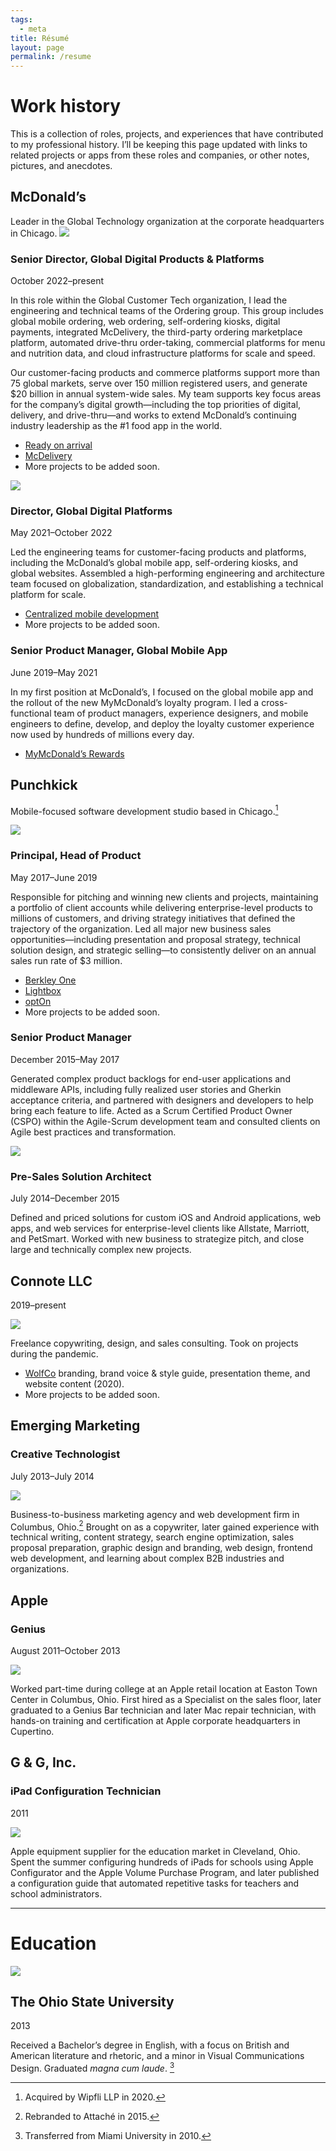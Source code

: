 ```yaml
---
tags:
  - meta
title: Résumé
layout: page
permalink: /resume
---
```


# Work history

This is a collection of roles, projects, and experiences that have contributed to my professional history. I’ll be keeping this page updated with links to related projects or apps from these roles and companies, or other notes, pictures, and anecdotes.

## McDonald’s
Leader in the Global Technology organization at the corporate headquarters in Chicago.
![](/assets/mhq.jpg)
### Senior Director, Global Digital Products & Platforms
<time>October 2022–present</time>

In this role within the Global Customer Tech organization, I lead the engineering and technical teams of the Ordering group. This group includes global mobile ordering, web ordering, self-ordering kiosks, digital payments, integrated McDelivery, the third-party ordering marketplace platform, automated drive-thru order-taking, commercial platforms for menu and nutrition data, and cloud infrastructure platforms for scale and speed.  
  
Our customer-facing products and commerce platforms support more than 75 global markets, serve over 150 million registered users, and generate $20 billion in annual system-wide sales. My team supports key focus areas for the company’s digital growth—including the top priorities of digital, delivery, and drive-thru—and works to extend McDonald’s continuing industry leadership as the #1 food app in the world.

- [Ready on arrival](https://corporate.mcdonalds.com/corpmcd/our-stories/article/mcd-announces-targets-development-loyalty-membership-cloud-tech.html)
- [McDelivery](https://corporate.mcdonalds.com/corpmcd/our-stories/article/mcd-announces-targets-development-loyalty-membership-cloud-tech.html)
- More projects to be added soon.

![](/assets/roa.jpeg)

### Director, Global Digital Platforms
<time>May 2021–October 2022</time>

Led the engineering teams for customer-facing products and platforms, including the McDonald’s global mobile app, self-ordering kiosks, and global websites. Assembled a high-performing engineering and architecture team focused on globalization, standardization, and establishing a technical platform for scale.

- [Centralized mobile development](/)
- More projects to be added soon.

### Senior Product Manager, Global Mobile App
<time>June 2019–May 2021</time>

In my first position at McDonald’s, I focused on the global mobile app and the rollout of the new MyMcDonald’s loyalty program. I led a cross-functional team of product managers, experience designers, and mobile engineers to define, develop, and deploy the loyalty customer experience now used by hundreds of millions every day.

- [MyMcDonald’s Rewards](https://corporate.mcdonalds.com/corpmcd/our-stories/article/loyalty-rewards.html)

## Punchkick
Mobile-focused software development studio based in Chicago.[^1]

![](/assets/punchkick.jpg)

### Principal, Head of Product
<time>May 2017–June 2019</time>

Responsible for pitching and winning new clients and projects, maintaining a portfolio of client accounts while delivering enterprise-level products to millions of customers, and driving strategy initiatives that defined the trajectory of the organization. Led all major new business sales opportunities—including presentation and proposal strategy, technical solution design, and strategic selling—to consistently deliver on an annual sales run rate of $3 million.

- [Berkley One](/berkley)
- [Lightbox](/lightbox)
- [optOn](/opton)
- More projects to be added soon.

### Senior Product Manager
<time>December 2015–May 2017</time>

Generated complex product backlogs for end-user applications and middleware APIs, including fully realized user stories and Gherkin acceptance criteria, and partnered with designers and developers to help bring each feature to life. Acted as a Scrum Certified Product Owner (CSPO) within the Agile-Scrum development team and consulted clients on Agile best practices and transformation.

![](/assets/pikachu.heic)

### Pre-Sales Solution Architect
<time>July 2014–December 2015</time>

Defined and priced solutions for custom iOS and Android applications, web apps, and web services for enterprise-level clients like Allstate, Marriott, and PetSmart. Worked with new business to strategize pitch, and close large and technically complex new projects.

## Connote LLC
<time>2019–present</time>

![](/assets/connote.png)

Freelance copywriting, design, and sales consulting. Took on projects during the pandemic.

- [WolfCo](https://wolfco.us) branding, brand voice & style guide, presentation theme, and website content (2020).
- More projects to be added soon.

## Emerging Marketing

### Creative Technologist
<time>July 2013–July 2014</time>

![](/assets/emerging-marketing.jpg)

Business-to-business marketing agency and web development firm in Columbus, Ohio.[^2] Brought on as a copywriter, later gained experience with technical writing, content strategy, search engine optimization, sales proposal preparation, graphic design and branding, web design, frontend web development, and learning about complex B2B industries and organizations.

## Apple

### Genius
<time>August 2011–October 2013</time>

![](/assets/easton.jpg)

Worked part-time during college at an Apple retail location at Easton Town Center in Columbus, Ohio. First hired as a Specialist on the sales floor, later graduated to a Genius Bar technician and later Mac repair technician, with hands-on training and certification at Apple corporate headquarters in Cupertino.

## G & G, Inc.

### iPad Configuration Technician
<time>2011</time>

![](/assets/ipad-config.jpg)

Apple equipment supplier for the education market in Cleveland, Ohio. Spent the summer configuring hundreds of iPads for schools using Apple Configurator and the Apple Volume Purchase Program, and later published a configuration guide that automated repetitive tasks for teachers and school administrators.

---

# Education

![](https://c1.staticflickr.com/5/4090/5114800711_b4bf0092bf_b.jpg)

## The Ohio State University
<time>2013</time> 

Received a Bachelor’s degree in English, with a focus on British and American literature and rhetoric, and a minor in Visual Communications Design. Graduated *magna cum laude*. [^3]

[^1]: Acquired by Wipfli LLP in 2020.
[^2]: Rebranded to Attaché in 2015.
[^3]: Transferred from Miami University in 2010.

